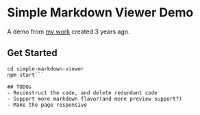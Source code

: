 # Simple Markdown Viewer Demo

A demo from [my work](https://codepen.io/natsunoyoru/pen/jKxBxV) created 3 years ago.

## Get Started
```
cd simple-markdown-viewer
npm start```

## TODOs
- Reconstruct the code, and delete redundant code
- Support more markdown flavor(and more preview support?)
- Make the page responsive
